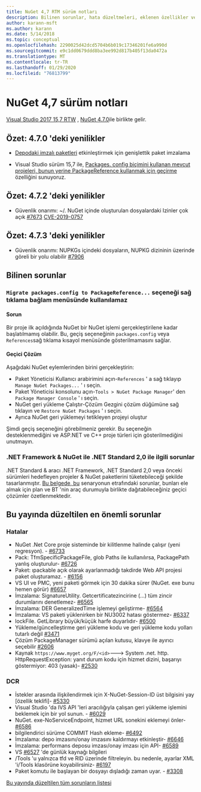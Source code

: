 ```yaml
---
title: NuGet 4,7 RTM sürüm notları
description: Bilinen sorunlar, hata düzeltmeleri, eklenen özellikler ve CCR 'ler dahil olmak üzere NuGet 4.7.0 için sürüm notları.
author: karann-msft
ms.author: karann
ms.date: 5/14/2018
ms.topic: conceptual
ms.openlocfilehash: 2290025d42dcd5704b6b019c17346201fe6a990d
ms.sourcegitcommit: e9c1dd0679ddd8ba3ee992d817b405f13da0472a
ms.translationtype: MT
ms.contentlocale: tr-TR
ms.lasthandoff: 01/29/2020
ms.locfileid: "76813799"
---
```

# <a name="nuget-47-release-notes"></a>NuGet 4,7 sürüm notları

[Visual Studio 2017 15,7 RTW](https://www.visualstudio.com/news/releasenotes/vs2017-relnotes) , [NuGet 4.7.0](https://dist.nuget.org/win-x86-commandline/v4.7.0/nuget.exe)ile birlikte gelir.

## <a name="summary-whats-new-in-470"></a>Özet: 4.7.0 'deki yenilikler

* [Depodaki imzalı paketleri](https://github.com/NuGet/Home/wiki/Repository-Signatures) etkinleştirmek için genişlettik paket imzalama

* Visual Studio sürüm 15,7 ile, [Packages. config biçimini kullanan mevcut projeleri, bunun yerine PackageReference kullanmak için geçirme](../consume-packages/migrate-packages-config-to-package-reference.md) özelliğini sunuyoruz.

## <a name="summary-whats-new-in-472"></a>Özet: 4.7.2 'deki yenilikler

* Güvenlik onarımı: ~/. NuGet içinde oluşturulan dosyalardaki Izinler çok açık [#7673](https://github.com/NuGet/Home/issues/7673) [CVE-2019-0757](https://portal.msrc.microsoft.com/en-us/security-guidance/advisory/CVE-2019-0757)

## <a name="summary-whats-new-in-473"></a>Özet: 4.7.3 'deki yenilikler

* Güvenlik onarımı: NUPKGs içindeki dosyaların, NUPKG dizininin üzerinde göreli bir yolu olabilir [#7906](https://github.com/NuGet/Home/issues/7906)

## <a name="known-issues"></a>Bilinen sorunlar

### <a name="the-migrate-packagesconfig-to-packagereference-option-is-not-available-in-the-right-click-context-menu"></a>`Migrate packages.config to PackageReference...` seçeneği sağ tıklama bağlam menüsünde kullanılamaz

#### <a name="issue"></a>Sorun

Bir proje ilk açıldığında NuGet bir NuGet işlemi gerçekleştirilene kadar başlatılmamış olabilir. Bu, geçiş seçeneğinin `packages.config` veya `References`sağ tıklama kısayol menüsünde gösterilmamasını sağlar.

#### <a name="workaround"></a>Geçici Çözüm

Aşağıdaki NuGet eylemlerinden birini gerçekleştirin:
* Paket Yöneticisi Kullanıcı arabirimini açın-`References` ' a sağ tıklayıp `Manage NuGet Packages...` ' ı seçin.
* Paket Yöneticisi konsolunu açın-`Tools > NuGet Package Manager`' den `Package Manager Console` ' ı seçin.
* NuGet geri yükleme Çalıştır-Çözüm Gezgini çözüm düğümüne sağ tıklayın ve `Restore NuGet Packages` ' ı seçin.
* Ayrıca NuGet geri yüklemeyi tetikleyen projeyi oluştur

Şimdi geçiş seçeneğini görebilmeniz gerekir. Bu seçeneğin desteklenmediğini ve ASP.NET ve C++ proje türleri için gösterilmediğini unutmayın.

### <a name="issues-with-net-standard-20-with-net-framework--nuget"></a>.NET Framework & NuGet ile .NET Standard 2,0 ile ilgili sorunlar

.NET Standard & aracı .NET Framework, .NET Standard 2,0 veya önceki sürümleri hedefleyen projeler & NuGet paketlerini tüketebileceği şekilde tasarlanmıştır. [Bu belgede, bu](https://github.com/dotnet/standard/issues/481) senaryonun etrafındaki sorunlar, bunları ele almak için plan ve BT 'nin araç durumuyla birlikte dağıtabileceğiniz geçici çözümler özetlenmektedir.

## <a name="top-issues-fixed-in-this-release"></a>Bu yayında düzeltilen en önemli sorunlar

### <a name="bugs"></a>Hatalar

* NuGet .Net Core proje sisteminde bir kilitlenme halinde çalışır (yeni regresyon). - [#6733](https://github.com/NuGet/Home/issues/6733)
* Pack: TfmSpecificPackageFile, glob Paths ile kullanılırsa, PackagePath yanlış oluşturulur- [#6726](https://github.com/NuGet/Home/issues/6726)
* Paket: ıpackable açık olarak ayarlanmadığı takdirde Web API projesi paket oluşturamaz. - [#6156](https://github.com/NuGet/Home/issues/6156)
* VS UI ve PMC, yeni paketi görmek için 30 dakika sürer (NuGet. exe bunu hemen görür) [#6657](https://github.com/NuGet/Home/issues/6657)
* İmzalama: SignatureUtility. Getcertificatezincirine (...) tüm zincir durumlarını denetlemez- [#6565](https://github.com/NuGet/Home/issues/6565)
* İmzalama: DER GeneralizedTime işlemeyi geliştirme- [#6564](https://github.com/NuGet/Home/issues/6564)
* İmzalama: VS paketi yüklenirken bir NU3002 hatası göstermez- [#6337](https://github.com/NuGet/Home/issues/6337)
* lockFile. GetLibrary büyük/küçük harfe duyarlıdır- [#6500](https://github.com/NuGet/Home/issues/6500)
* Yükleme/güncelleştirme geri yükleme kodu ve geri yükleme kodu yolları tutarlı değil [#3471](https://github.com/NuGet/Home/issues/3471)
* Çözüm PackageManager sürümü açılan kutusu, klavye ile ayırıcı seçebilir [#2606](https://github.com/NuGet/Home/issues/2606)
* Kaynak `https://www.myget.org/F/<id>`---> System .net. http. HttpRequestException: yanıt durum kodu için hizmet dizini, başarıyı göstermiyor: 403 (yasak)- [#2530](https://github.com/NuGet/Home/issues/2530)

### <a name="dcrs"></a>DCR

* İstekler arasında ilişkilendirmek için X-NuGet-Session-ID üst bilgisini yay [özellik teklifi]- [#5330](https://github.com/NuGet/Home/issues/5330)
* Visual Studio 'da IVS API 'leri aracılığıyla çalışan geri yükleme işlemini beklemek için bir yol sunun. - [#6029](https://github.com/NuGet/Home/issues/6029)
* NuGet. exe-NoServiceEndpoint, hizmet URL sonekini eklemeyi önler- [#6586](https://github.com/NuGet/Home/issues/6586)
* bilgilendirici sürüme COMMIT Hash ekleme- [#6492](https://github.com/NuGet/Home/issues/6492)
* İmzalama: depo imzasını/onay imzasını kaldırmayı etkinleştir- [#6646](https://github.com/NuGet/Home/issues/6646)
* İmzalama: performans deposu imzası/onay imzası için API- [#6589](https://github.com/NuGet/Home/issues/6589)
* VS [#6527](https://github.com/NuGet/Home/issues/6527) 'de günlük kaynağı bilgileri
* /Tools 'u yalnızca tfd ve RID üzerinde filtreleyin. bu nedenle, ayarlar XML 'i/Tools klasörüne koyabilirsiniz- [#6197](https://github.com/NuGet/Home/issues/6197)
* Paket komutu ile başlayan bir dosyayı dışladığı zaman uyar.  - [#3308](https://github.com/NuGet/Home/issues/3308)

[Bu yayında düzeltilen tüm sorunların listesi](https://github.com/NuGet/Home/issues?q=is%3Aissue+is%3Aclosed+milestone%3A%224.7")
